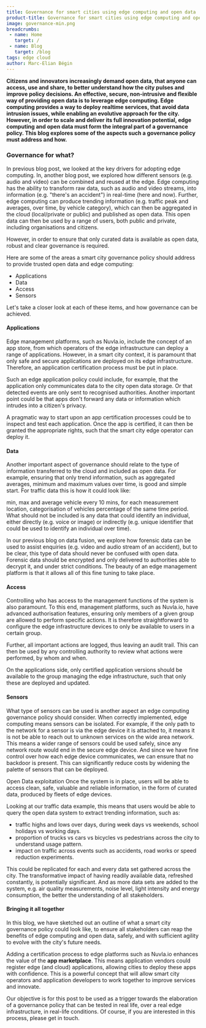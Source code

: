 ```yaml
---
title: Governance for smart cities using edge computing and open data
product-title: Governance for smart cities using edge computing and open data
image: governance-min.png
breadcrumbs:
 - name: Home
   target: /
 - name: Blog
   target: /blog
tags: edge cloud
author: Marc-Elian Bégin
---
```


**Citizens and innovators increasingly demand open data, that anyone can access, use and share, to better understand how the city pulses and improve policy decisions.  An effective, secure, non-intrusive and flexible way of providing open data is to leverage edge computing. Edge computing provides a way to deploy realtime services, that avoid data intrusion issues, while enabling an evolutive approach for the city. However, in order to scale and deliver its full innovation potential, edge computing and open data must form the integral part of a governance policy. This blog explores some of the aspects such a governance policy must address and how.**

### Governance for what?
In previous blog post, we looked at the key drivers for adopting edge computing. In, another blog post, we explored how different sensors (e.g. audio and video) can be combined and reused at the edge.  Edge computing has the ability to transform raw data, such as audio and video streams, into information (e.g. "there's an accident") in real-time (here and now). Further, edge computing can produce trending information (e.g. traffic peak and averages, over time, by vehicle category), which can then be aggregated in the cloud (local/private or public) and published as open data. This open data can then be used by a range of users, both public and private, including organisations and citizens.

However, in order to ensure that only curated data is available as open data, robust and clear governance is required.

Here are some of the areas a smart city governance policy should address to provide trusted open data and edge computing:

- Applications 
- Data
- Access
- Sensors 

Let's take a closer look at each of these items, and how governance can be achieved.

#### Applications
Edge management platforms, such as Nuvla.io, include the concept of an app store, from which operators of the edge infrastructure can deploy a range of applications. However, in a smart city context, it is paramount that only safe and secure applications are deployed on its edge infrastructure. Therefore, an application certification process must be put in place.

Such an edge application policy could include, for example, that the application only communicates data to the city open data storage. Or that detected events are only sent to recognised authorities.  Another important point could be that apps don't forward any data or information which intrudes into a citizen's privacy.

A pragmatic way to start upon an app certification processes could be to inspect and test each application. Once the app is certified, it can then be granted the appropriate rights, such that the smart city edge operator can deploy it.

####  Data
Another important aspect of governance should relate to the type of information transferred to the cloud and included as open data. For example, ensuring that only trend information, such as aggregated averages, minimum and maximum values over time, is good and simple start.  For traffic data this is how it could look like:

min, max and average vehicle every 10 mins, for each measurement location, 
categorisation of vehicles percentage of the same time period.
What should not be included is any data that could identify an individual, either directly (e.g. voice or image) or indirectly (e.g. unique identifier that could be used to identify an individual over time).

In our previous blog on data fusion, we explore how forensic data can be used to assist enquiries (e.g. video and audio stream of an accident), but to be clear, this type of data should never be confused with open data. Forensic data should be encrypted and only delivered to authorities able to decrypt it, and under strict conditions. The beauty of an edge management platform is that it allows all of this fine tuning to take place.

#### Access
Controlling who has access to the management functions of the system is also paramount. To this end, management platforms, such as Nuvla.io, have advanced authorisation features, ensuring only members of a given group are allowed to perform specific actions. It is therefore straightforward to configure the edge infrastructure devices to only be available to users in a certain group.

Further, all important actions are logged, thus leaving an audit trail. This can then be used by any controlling authority to review what actions were performed, by whom and when.

On the applications side, only certified application versions should be available to the group managing the edge infrastructure, such that only these are deployed and updated. 

####  Sensors
What type of sensors can be used is another aspect an edge computing governance policy should consider. When correctly implemented, edge computing means sensors can be isolated. For example, if the only path to the network for a sensor is via the edge device it is attached to, it means it is not be able to reach out to unknown services on the wide area network. This means a wider range of sensors could be used safely, since any network route would end in the secure edge device.  And since we have fine control over how each edge device communicates, we can ensure that no backdoor is present. This can significantly reduce costs by widening the palette of sensors that can be deployed.

Open Data exploitation
Once the system is in place, users will be able to access clean, safe, valuable and reliable information, in the form of curated data, produced by fleets of edge devices.

Looking at our traffic data example, this means that users would be able to query the open data system to extract trending information, such as:

- traffic highs and lows over days, during week days vs weekends, school holidays vs working days.
- proportion of trucks vs cars vs bicycles vs pedestrians across the city to understand usage pattern.
- impact on traffic across events such as accidents, road works or speed reduction experiments.

This could be replicated for each and every data set gathered across the city. The transformative impact of having readily available data, refreshed constantly, is potentially significant. And as more data sets are added to the system, e.g. air quality measurements, noise level, light intensity and energy consumption, the better the understanding of all stakeholders.

#### Bringing it all together
In this blog, we have sketched out an outline of what a smart city governance policy could look like, to ensure all stakeholders can reap the benefits of edge computing and open data, safely, and with sufficient agility to evolve with the city's future needs.

Adding a certification process to edge platforms such as Nuvla.io enhances the value of the **app marketplace**. This means application vendors could register edge (and cloud) applications, allowing cities to deploy these apps with confidence.  This is a powerful concept that will allow smart city operators and application developers to work together to improve services and innovate.

Our objective is for this post to be used as a trigger towards the elaboration of a governance policy that can be tested in real life, over a real edge infrastructure, in real-life conditions. Of course, if you are interested in this process, please get in touch.


